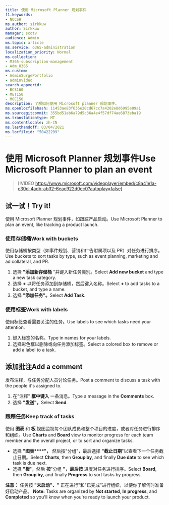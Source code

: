```yaml
---
title: 使用 Microsoft Planner 规划事件
f1.keywords:
- NOCSH
ms.author: sirkkuw
author: Sirkkuw
manager: scotv
audience: Admin
ms.topic: article
ms.service: o365-administration
localization_priority: Normal
ms.collection:
- M365-subscription-management
- Adm_O365
ms.custom:
- AdminSurgePortfolio
- adminvideo
search.appverid:
- BCS160
- MET150
- MOE150
description: 了解如何使用 Microsoft planner 规划事件。
ms.openlocfilehash: 11453ae83f636e20cd67cc7a4202e8d6995e09a1
ms.sourcegitcommit: 355bd51ab6a79d5c36a4e4f57df74ae6873eba19
ms.translationtype: MT
ms.contentlocale: zh-CN
ms.lasthandoff: 03/04/2021
ms.locfileid: "50422299"
---
```

# <a name="use-microsoft-planner-to-plan-an-event"></a><span data-ttu-id="e90c9-103">使用 Microsoft Planner 规划事件</span><span class="sxs-lookup"><span data-stu-id="e90c9-103">Use Microsoft Planner to plan an event</span></span>

> [!VIDEO https://www.microsoft.com/videoplayer/embed/c8a41e1a-c30d-4adb-ab32-6eac922d0ec0?autoplay=false]

## <a name="try-it"></a><span data-ttu-id="e90c9-104">试一试！</span><span class="sxs-lookup"><span data-stu-id="e90c9-104">Try it!</span></span>

<span data-ttu-id="e90c9-105">使用 Microsoft Planner 规划事件，如跟踪产品启动。</span><span class="sxs-lookup"><span data-stu-id="e90c9-105">Use Microsoft Planner to plan an event, like tracking a product launch.</span></span>

### <a name="work-with-buckets"></a><span data-ttu-id="e90c9-106">使用存储桶</span><span class="sxs-lookup"><span data-stu-id="e90c9-106">Work with buckets</span></span>

<span data-ttu-id="e90c9-107">使用存储桶按类型（如事件规划、营销和广告附属项以及 PR）对任务进行排序。</span><span class="sxs-lookup"><span data-stu-id="e90c9-107">Use buckets to sort tasks by type, such as event planning, marketing and ad collateral, and PR.</span></span>

1. <span data-ttu-id="e90c9-108">选择  **"添加新存储桶**  "并键入新任务类别。</span><span class="sxs-lookup"><span data-stu-id="e90c9-108">Select  **Add new bucket**  and type a new task category.</span></span>
2. <span data-ttu-id="e90c9-109">选择  **+**  以将任务添加到存储桶，然后键入名称。</span><span class="sxs-lookup"><span data-stu-id="e90c9-109">Select  **+**  to add tasks to a bucket, and type a name.</span></span>
3. <span data-ttu-id="e90c9-110">选择 **"添加任务"。**</span><span class="sxs-lookup"><span data-stu-id="e90c9-110">Select  **Add Task**.</span></span>

### <a name="work-with-labels"></a><span data-ttu-id="e90c9-111">使用标签</span><span class="sxs-lookup"><span data-stu-id="e90c9-111">Work with labels</span></span>

<span data-ttu-id="e90c9-112">使用标签查看需要关注的任务。</span><span class="sxs-lookup"><span data-stu-id="e90c9-112">Use labels to see which tasks need your attention.</span></span>

1. <span data-ttu-id="e90c9-113">键入标签的名称。</span><span class="sxs-lookup"><span data-stu-id="e90c9-113">Type in names for your labels.</span></span>
2. <span data-ttu-id="e90c9-114">选择彩色框以删除或向任务添加标签。</span><span class="sxs-lookup"><span data-stu-id="e90c9-114">Select a colored box to remove or add a label to a task.</span></span>

## <a name="add-a-comment"></a><span data-ttu-id="e90c9-115">添加批注</span><span class="sxs-lookup"><span data-stu-id="e90c9-115">Add a comment</span></span>

<span data-ttu-id="e90c9-116">发布注释，与任务分配人员讨论任务。</span><span class="sxs-lookup"><span data-stu-id="e90c9-116">Post a comment to discuss a task with the people it's assigned to.</span></span>

1. <span data-ttu-id="e90c9-117">在"注释"  **框中键入**  一条消息。</span><span class="sxs-lookup"><span data-stu-id="e90c9-117">Type a message in the  **Comments**  box.</span></span>
2. <span data-ttu-id="e90c9-118">选择 **"发送"。**</span><span class="sxs-lookup"><span data-stu-id="e90c9-118">Select  **Send**.</span></span>

### <a name="keep-track-of-tasks"></a><span data-ttu-id="e90c9-119">跟踪任务</span><span class="sxs-lookup"><span data-stu-id="e90c9-119">Keep track of tasks</span></span>

<span data-ttu-id="e90c9-120">使用  **图表**  和  **板**  视图监视每个团队成员和整个项目的进度，或者对任务进行排序和组织。</span><span class="sxs-lookup"><span data-stu-id="e90c9-120">Use  **Charts**  and  **Board**  view to monitor progress for each team member and the overall project, or to sort and organize tasks.</span></span>

- <span data-ttu-id="e90c9-121">选择 **"图表\*\*\*\*"，** 然后按"分组"，最后选择 **"截止日期**"以查看下一个任务截止日期。</span><span class="sxs-lookup"><span data-stu-id="e90c9-121">Select  **Charts**, then **Group by**, and finally **Due date**  to see which task is due next.</span></span>
- <span data-ttu-id="e90c9-122">选择  **"板**"，然后 **按**"分组 **"，最后按**  进度对任务进行排序。</span><span class="sxs-lookup"><span data-stu-id="e90c9-122">Select  **Board**, then **Group by**, and finally **Progress**  to sort tasks by progress.</span></span>

<span data-ttu-id="e90c9-123">**注意：** 任务按 **"未启动"、"** 正在进行"和"已完成"进行组织，以便你了解何时准备好启动产品。 </span><span class="sxs-lookup"><span data-stu-id="e90c9-123">**Note:**  Tasks are organized by  **Not started**,  **In progress**, and  **Completed**  so you'll know when you're ready to launch your product.</span></span>